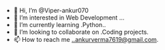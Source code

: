 - 👋 Hi, I’m @Viper-ankur070
- 👀 I’m interested in Web Development ...
- 🌱 I’m currently learning .Python..
- 💞️ I’m looking to collaborate on .Coding projects.
- 📫 How to reach me ..ankurverma7619@gmail.com.

<!---
Viper-ankur070/Viper-ankur070 is a ✨ special ✨ repository because its `README.md` (this file) appears on your GitHub profile.
You can click the Preview link to take a look at your changes.
--->

